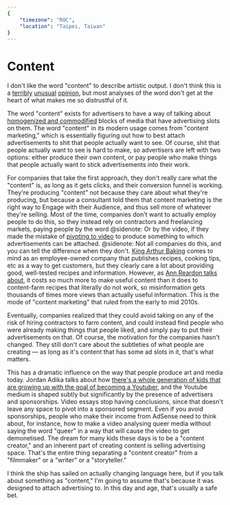 ```yaml
---
{
	"timezone": "ROC",
	"location": "Taipei, Taiwan"
}
---
```

# Content

I don't like the word "content" to describe artistic output. I don't think this is a [terribly](https://magculture.com/the-trouble-with-content/) [unusual](https://www.adambowie.com/blog/2009/10/content/) [opinion](https://web.archive.org/web/20110510062259/http://www.dimbulb.net/my_weblog/2010/05/i-hate-the-word-content.html), but most analyses of the word don't get at the heart of what makes me so distrustful of it.

The word "content" exists for advertisers to have a way of talking about [homogenized and commodified](/commodification/) blocks of media that have advertising slots on them. The word "content" in its modern usage comes from "content marketing," which is essentially figuring out how to best attach advertisements to shit that people actually want to see. Of course, shit that people actually want to see is hard to make, so advertisers are left with two options: either produce their own content, or pay people who make things that people actually want to stick advertisements into their work.

For companies that take the first approach, they don't really care what the "content" is, as long as it gets clicks, and their conversion funnel is working. They're producing "content" not because they care about what they're producing, but because a consultant told them that content marketing is the right way to Engage with their Audience, and thus sell more of whatever they're selling. Most of the time, companies don't want to actually employ people to do this, so they instead rely on contractors and freelancing markets, paying people by the word
@sidenote: Or by the video, if they made the mistake of [pivoting to video](https://www.theatlantic.com/technology/archive/2018/10/facebook-driven-video-push-may-have-cost-483-journalists-their-jobs/573403/)
to produce something to which advertisements can be attached.
@sidenote: Not all companies do this, and you can tell the difference when they don't. [King Arthur Baking](https://www.kingarthurbaking.com/) comes to mind as an employee-owned company that publishes recipes, cooking tips, etc as a way to get customers, but they clearly care a lot about providing good, well-tested recipes and information. However, as [Ann Reardon talks about](https://www.youtube.com/watch?v=6abePkXncCM), it costs so much more to make useful content than it does to content-farm recipes that literally do not work, so misinformation gets thousands of times more views than actually useful information.
This is the mode of "content marketing" that ruled from the early to mid 2010s.

Eventually, companies realized that they could avoid taking on any of the risk of hiring contractors to farm content, and could instead find people who were already making things that people liked, and simply pay to put their advertisements on that. Of course, the motivation for the companies hasn't changed. They still don't care about the subtleties of what people are creating — as long as it's content that has some ad slots in it, that's what matters.

This has a dramatic influence on the way that people produce art and media today. Jordan Adika talks about how [there's a whole generation of kids that are growing up with the goal of becoming a Youtuber](https://youtu.be/jzG1KEClE1E?t=702), and the Youtube medium is shaped subtly but significantly by the presence of advertisers and sponsorships. Video essays stop having conclusions, since that doesn't leave any space to pivot into a sponsored segment. Even if you avoid sponsorships, people who make their income from AdSense need to think about, for instance, how to make a video analysing queer media without saying the word "queer" in a way that will cause the video to get demonetised. The dream for many kids these days is to be a "content creator," and an inherent part of creating content is selling advertising space. That's the entire thing separating a "content creator" from a "filmmaker" or a "writer" or a "storyteller."

I think the ship has sailed on actually changing language here, but if you talk about something as "content," I'm going to assume that's because it was designed to attach advertising to. In this day and age, that's usually a safe bet.
